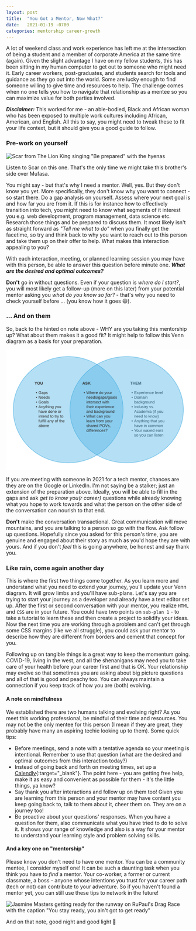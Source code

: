 ```yaml
---
layout: post
title:  "You Got a Mentor, Now What?"
date:   2021-01-19 -0700
categories: mentorship career-growth
---
```


A lot of weekend class and work experience has left me at the intersection of being a student and a member of
corporate America at the same time (again). Given the slight advantage I have on my fellow students, this has been sitting in my human computer to get out to someone who might need it. Early career workers, post-graduates, and students search for tools and guidance as they go out into the world. Some are lucky enough to find someone willing to give time and resources to help. The challenge comes when no one tells you how to navigate that relationship as a mentee so you can maximize value for both parties involved.

***Disclaimer:*** This worked for me - an able-bodied, Black and African woman who has been exposed to multiple work cultures including African, American, and English. All this to say, you might need to tweak these to fit your life context, but it should give you a good guide to follow.

### Pre-work on yourself

![Scar from The Lion King singing "Be prepared" with the hyenas](https://thumbs.gfycat.com/FearlessFrenchDegus-size_restricted.gif)

Listen to Scar on this one. That's the only time we might take this brother's side over Mufasa.

You might say - but that's why I need a mentor. Well, yes. But they don't know you yet. More specifically, they don't know why you want to connect - so start there. Do a gap analysis on yourself. Assess where your next goal is and how far you are from it. If this is for instance how to effectively transition into tech, you might need to know what segments of it interest you e.g. web development, program management, data science etc. Research those things and be prepared to discuss them. It most likely isn't as straight forward as *"Tell me what to do"* when you finally get the facetime, so try and think back to why you want to reach out to this person and take them up on their offer to help. What makes this interaction appealing to you?

With each interaction, meeting, or planned learning session you may have with this person, be able to answer this question before minute one.
***What are the desired and optimal outcomes?***

**Don't** go in without questions. Even if your question is *where do I start?*, you will most likely get a follow-up (more on this later) from your potential mentor asking you *what do you know so far?* - that's why you need to check yourself before ... (you know how it goes :smile:).

### ... And on them

So, back to the hinted on note above - WHY are you taking this mentorship up? What about them makes it a good fit? It might help to follow this Venn diagram as a basis for your preparation.

![A Venn diagram indicating two sides; your gaps, needs, goals, and attempts at achieving those things so far. Secondly, the mentor's experience, background, and any shared points of reference. The intersection is you asking and knowing how those two sides connect, and what you can learn](/assets/img/mentor_diagram.png)

If you are meeting with someone in 2021 for a tech mentor, chances are they are on the Google or LinkedIn. I'm not saying be a stalker; just an extension of the preparation above. Ideally, you will be able to fill in the gaps and ask *get to know you(r career)* questions while already knowing what you hope to work towards and what the person on the other side of the conversation can nourish to that end.

**Don't** make the conversation transactional. Great communication will move mountains, and you are talking to a person so go with the flow. Ask follow up questions. Hopefully since you asked for this person's time, you are genuine and engaged about their story as much as you'd hope they are with yours. And if you don't *feel* this is going anywhere, be honest and say thank you.

### Like rain, come again another day

This is where the first two things come together. As you learn more and understand what you need to extend your journey, you'll update your Venn diagram. It will grow limbs and you'll have sub-plans. Let's say you are trying to start your journey as a developer and already have a text editor set up. After the first or second conversation with your mentor, you realize `HTML` and `CSS` are in your future. You could have two points on `sub-plan 1` - to take a tutorial to learn these and then create a project to solidify your ideas. Now the next time you are working through a problem and can't get through some CSS margins (like we all struggle), you could ask your mentor to describe how they are different from borders and cement that concept for you.

Following up on tangible things is a great way to keep the momentum going. COVID-19, living in the west, and all the shenanigans may need you to take care of your health before your career first and that is OK. Your relationship may evolve so that sometimes you are asking about big picture questions and all of that is good and peachy too. You can always maintain a connection if you keep track of how you are (both) evolving.

#### A note on mindfulness

We established there are two humans talking and evolving right? As you meet this working professional, be mindful of their time and resources. You may not be the only mentee for this person (I mean if they are great, they probably have many an aspiring techie looking up to them). Some quick tips:

- Before meetings, send a note with a tentative agenda so your meeting is intentional. Remember to use that question (what are the desired and optimal outcomes from this interaction today?)
- Instead of going back and forth on meeting times, set up a [Calendly](https://calendly.com/){:target="_blank"}. The point here - you are getting free help, make it as easy and convenient as possible for them - it's the little things, ya know?
- Say thank you after interactions and follow up on them too! Given you are learning from this person and your mentor may have content you keep going back to, talk to them about it, cheer them on. They are on a journey too!
- Be proactive about your questions' responses. When you have a question for them, also communicate what you have tried to do to solve it. It shows your range of knowledge and also is a way for your mentor to understand your learning style and problem solving skills.

#### And a key one on "mentorship"

Please know you don't need to have one mentor. You can be a community mentee, I consider myself one! It can be such a daunting task when you think you have to *find* a mentor. Your co-worker, a former or current classmate, a boss - anyone whose intentions you trust for your career path (tech or not) can contribute to your adventure. So if you haven't found a mentor yet, you can still use these tips to network in the future!

![Jasmine Masters getting ready for the runway on RuPaul's Drag Race with the caption "You stay ready, you ain't got to get ready"](https://worldofwonder.net/wp-content/uploads/2019/01/46-Jasmine.gif)

And on that note, good night and good light :tada:
